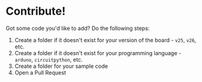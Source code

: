 # Contribute!

Got some code you'd like to add? Do the following steps:

1. Create a folder if it doesn't exist for your version of the board - `v25`, `v26`, etc.
2. Create a folder if it doesn't exist for your programming language - `arduno`, `circuitpython`, etc.
3. Create a folder for your sample code
4. Open a Pull Request